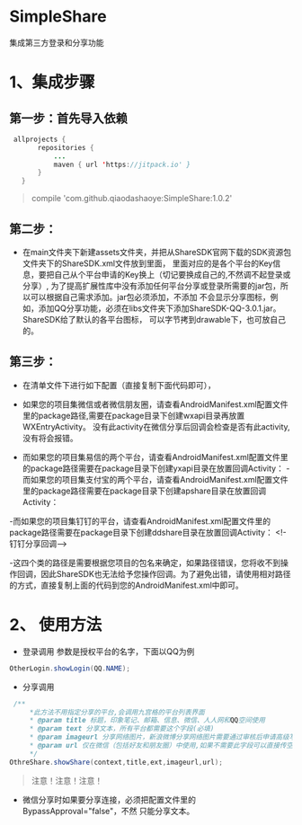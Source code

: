# SimpleShare
集成第三方登录和分享功能
# 1、集成步骤

## 第一步：首先导入依赖
 ```java
  allprojects {
  		repositories {
  			...
  			maven { url 'https://jitpack.io' }
  		}
  	}	
```
> compile 'com.github.qiaodashaoye:SimpleShare:1.0.2'

## 第二步：
 - 在main文件夹下新建assets文件夹，并把从ShareSDK官网下载的SDK资源包文件夹下的ShareSDK.xml文件放到里面，
里面对应的是各个平台的Key信息，要把自己从个平台申请的Key换上（切记要换成自己的,不然调不起登录或分享）,
为了提高扩展性库中没有添加任何平台分享或登录所需要的jar包，所以可以根据自己需求添加。jar包必须添加，不添加
不会显示分享图标，例如，添加QQ分享功能，必须在libs文件夹下添加ShareSDK-QQ-3.0.1.jar。ShareSDK给了默认的各平台图标，
可以字节拷到drawable下，也可放自己的。
## 第三步：
- 在清单文件下进行如下配置（直接复制下面代码即可），
<activity
     android:name="com.mob.tools.MobUIShell"
     android:theme="@android:style/Theme.Translucent.NoTitleBar"
     android:configChanges="keyboardHidden|orientation|screenSize"
     android:windowSoftInputMode="stateHidden|adjustResize" >

     <intent-filter>
         <data android:scheme="tencent100371282" />
         <action android:name="android.intent.action.VIEW" />
         <category android:name="android.intent.category.BROWSABLE" />
         <category android:name="android.intent.category.DEFAULT" />
     </intent-filter>

    <!-- 调用新浪原生SDK，需要注册的回调activity -->
    <intent-filter>
        <action android:name="com.sina.weibo.sdk.action.ACTION_SDK_REQ_ACTIVITY" />
        <category android:name="android.intent.category.DEFAULT" />
    </intent-filter>

    <!--集成line客户端登录授权，需要添如下格式的过滤器-->
    <intent-filter>	
	<data android:scheme="line.1477692153" />
	<action android:name="android.intent.action.VIEW"/>
	<category android:name="android.intent.category.BROWSABLE" />
	<category android:name="android.intent.category.DEFAULT" />
    </intent-filter>

 </activity>
 
 - 如果您的项目集微信或者微信朋友圈，请查看AndroidManifest.xml配置文件里的package路径,需要在package目录下创建wxapi目录再放置WXEntryActivity。
 没有此activity在微信分享后回调会检查是否有此activity,没有将会报错。
<activity     
    android:name=".wxapi.WXEntryActivity"
    android:theme="@android:style/Theme.Translucent.NoTitleBar"     
    android:configChanges="keyboardHidden|orientation|screenSize"     
    android:exported="true"     
    android:screenOrientation="portrait" />

- 而如果您的项目集易信的两个平台，请查看AndroidManifest.xml配置文件里的package路径需要在package目录下创建yxapi目录在放置回调Activity：
<activity     
    android:name=".yxapi.YXEntryActivity"     
    android:theme="@android:style/Theme.Translucent.NoTitleBar"
    android:configChanges="keyboardHidden|orientation|screenSize" 
    android:exported="true"     
    android:screenOrientation="portrait" />
-而如果您的项目集支付宝的两个平台，请查看AndroidManifest.xml配置文件里的package路径需要在package目录下创建apshare目录在放置回调Activity：
<!-- 支付宝分享回调 -->
<activity
    android:name=".apshare.ShareEntryActivity"
    android:theme="@android:style/Theme.Translucent.NoTitleBar"
    android:configChanges="keyboardHidden|orientation|screenSize"
    android:exported="true"/>
    -而如果您的项目集钉钉的平台，请查看AndroidManifest.xml配置文件里的package路径需要在package目录下创建ddshare目录在放置回调Activity：
    <!-钉钉分享回调-->
    <activity
       android:name=".ddshare.DDShareActivity"
        android:launchMode="singleInstance"
        android:exported="true">
        <intent-filter>
            <action android:name="android.intent.action.VIEW"></action>
            <category android:name="android.intent.category.DEFAULT"></category>
        </intent-filter>
    </activity>

-这四个类的路径是需要根据您项目的包名来确定，如果路径错误，您将收不到操作回调，因此ShareSDK也无法给予您操作回调。为了避免出错，请使用相对路径的方式，直接复制上面的代码到您的AndroidManifest.xml中即可。

# 2、 使用方法
 - 登录调用  参数是授权平台的名字，下面以QQ为例
 ```java
 OtherLogin.showLogin(QQ.NAME);
 ```
  - 分享调用
  ```java
   /**
       *此方法不用指定分享的平台,会调用九宫格的平台列表界面
       * @param title 标题，印象笔记、邮箱、信息、微信、人人网和QQ空间使用
       * @param text 分享文本，所有平台都需要这个字段(必填)
       * @param imageurl 分享网络图片，新浪微博分享网络图片需要通过审核后申请高级写入接口，否则请注释掉测试新浪微博(选填)
       * @param url 仅在微信（包括好友和朋友圈）中使用,如果不需要此字段可以直接传空或null
       */
  OthreShare.showShare(context,title,ext,imageurl,url);
  ```
  
  >注意！注意！注意！
   - 微信分享时如果要分享连接，必须把配置文件里的BypassApproval="false"，不然
   只能分享文本。